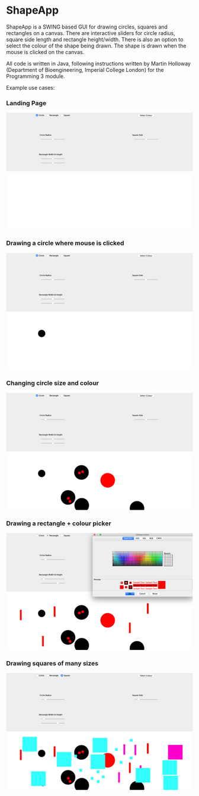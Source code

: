 # ShapeApp

ShapeApp is a SWING based GUI for drawing circles, squares and rectangles on a canvas. There are interactive sliders for circle radius, square side length and rectangle height/width. There is also an option to select the colour of the shape being drawn. The shape is drawn when the mouse is clicked on the canvas.

All code is written in Java, following instructions written by Martin Holloway (Department of Bioengineering, Imperial College London) for the Programming 3 module.

Example use cases:

### Landing Page
![Landing Page](https://github.com/ricardomokhtari/ShapeApp/blob/master/Images/Screenshot%202019-11-06%20at%2015.26.39.png)

### Drawing a circle where mouse is clicked
![Circle drawing](https://github.com/ricardomokhtari/ShapeApp/blob/master/Images/Screenshot%202019-11-06%20at%2015.26.46.png)

### Changing circle size and colour
![Circle drawing](https://github.com/ricardomokhtari/ShapeApp/blob/master/Images/Screenshot%202019-11-06%20at%2015.27.13.png)

### Drawing a rectangle + colour picker
![Circle drawing](https://github.com/ricardomokhtari/ShapeApp/blob/master/Images/Screenshot%202019-11-06%20at%2015.27.37.png)

### Drawing squares of many sizes
![Circle drawing](https://github.com/ricardomokhtari/ShapeApp/blob/master/Images/Screenshot%202019-11-06%20at%2015.28.16.png)

